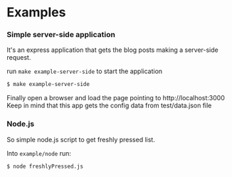 
# Examples

### Simple server-side application

It's an express application that gets the blog posts making a server-side request.

run `make example-server-side` to start the application

```bash
$ make example-server-side
```

Finally open a browser and load the page pointing to http://localhost:3000
Keep in mind that this app gets the config data from test/data.json file

### Node.js

So simple node.js script to get freshly pressed list.

Into `example/node` run:

```nash
$ node freshlyPressed.js
```
